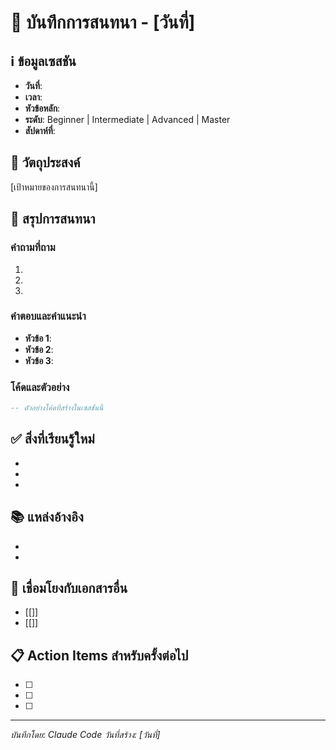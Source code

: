 # 💬 บันทึกการสนทนา - [วันที่]

## ℹ️ ข้อมูลเซสชัน
- **วันที่**: 
- **เวลา**: 
- **หัวข้อหลัก**: 
- **ระดับ**: Beginner | Intermediate | Advanced | Master
- **สัปดาห์ที่**: 

## 🎯 วัตถุประสงค์
[เป้าหมายของการสนทนานี้]

## 📝 สรุปการสนทนา

### คำถามที่ถาม
1. 
2. 
3. 

### คำตอบและคำแนะนำ
- **หัวข้อ 1**: 
- **หัวข้อ 2**: 
- **หัวข้อ 3**: 

### โค้ดและตัวอย่าง
```sql
-- ตัวอย่างโค้ดที่สร้างในเซสชันนี้
```

## ✅ สิ่งที่เรียนรู้ใหม่
- 
- 
- 

## 📚 แหล่งอ้างอิง
- 
- 

## 🔗 เชื่อมโยงกับเอกสารอื่น
- [[]]
- [[]]

## 📋 Action Items สำหรับครั้งต่อไป
- [ ] 
- [ ] 
- [ ] 

---
*บันทึกโดย: Claude Code*
*วันที่สร้าง: [วันที่]*
